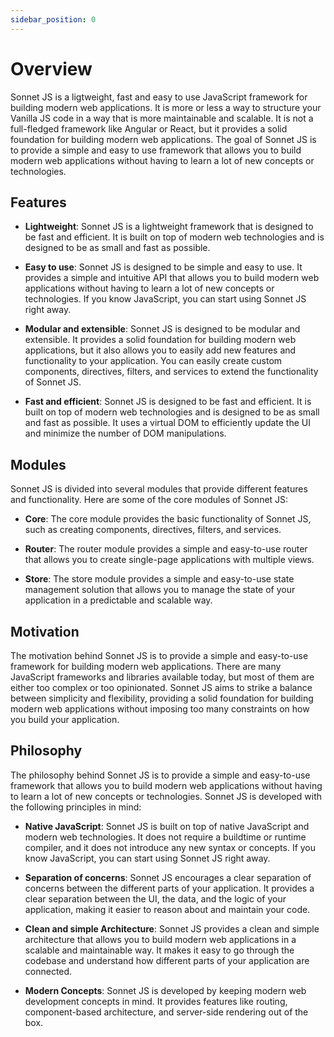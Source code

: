 ```yaml
---
sidebar_position: 0
---
```


# Overview

Sonnet JS is a ligtweight, fast and easy to use JavaScript framework for building modern web applications. It is more or less a way to structure your Vanilla JS code in a way that is more maintainable and scalable. It is not a full-fledged framework like Angular or React, but it provides a solid foundation for building modern web applications. The goal of Sonnet JS is to provide a simple and easy to use framework that allows you to build modern web applications without having to learn a lot of new concepts or technologies.

## Features

- **Lightweight**: Sonnet JS is a lightweight framework that is designed to be fast and efficient. It is built on top of modern web technologies and is designed to be as small and fast as possible.

- **Easy to use**: Sonnet JS is designed to be simple and easy to use. It provides a simple and intuitive API that allows you to build modern web applications without having to learn a lot of new concepts or technologies. If you know JavaScript, you can start using Sonnet JS right away.

- **Modular and extensible**: Sonnet JS is designed to be modular and extensible. It provides a solid foundation for building modern web applications, but it also allows you to easily add new features and functionality to your application. You can easily create custom components, directives, filters, and services to extend the functionality of Sonnet JS.

- **Fast and efficient**: Sonnet JS is designed to be fast and efficient. It is built on top of modern web technologies and is designed to be as small and fast as possible. It uses a virtual DOM to efficiently update the UI and minimize the number of DOM manipulations.

## Modules

Sonnet JS is divided into several modules that provide different features and functionality. Here are some of the core modules of Sonnet JS:

- **Core**: The core module provides the basic functionality of Sonnet JS, such as creating components, directives, filters, and services.

- **Router**: The router module provides a simple and easy-to-use router that allows you to create single-page applications with multiple views.

- **Store**: The store module provides a simple and easy-to-use state management solution that allows you to manage the state of your application in a predictable and scalable way.

## Motivation

The motivation behind Sonnet JS is to provide a simple and easy-to-use framework for building modern web applications. There are many JavaScript frameworks and libraries available today, but most of them are either too complex or too opinionated. Sonnet JS aims to strike a balance between simplicity and flexibility, providing a solid foundation for building modern web applications without imposing too many constraints on how you build your application.

## Philosophy

The philosophy behind Sonnet JS is to provide a simple and easy-to-use framework that allows you to build modern web applications without having to learn a lot of new concepts or technologies. Sonnet JS is developed with the following principles in mind:

- **Native JavaScript**: Sonnet JS is built on top of native JavaScript and modern web technologies. It does not require a buildtime or runtime compiler, and it does not introduce any new syntax or concepts. If you know JavaScript, you can start using Sonnet JS right away.

- **Separation of concerns**: Sonnet JS encourages a clear separation of concerns between the different parts of your application. It provides a clear separation between the UI, the data, and the logic of your application, making it easier to reason about and maintain your code.

- **Clean and simple Architecture**: Sonnet JS provides a clean and simple architecture that allows you to build modern web applications in a scalable and maintainable way. It makes it easy to go through the codebase and understand how different parts of your application are connected.

- **Modern Concepts**: Sonnet JS is developed by keeping modern web development concepts in mind. It provides features like routing, component-based architecture, and server-side rendering out of the box.